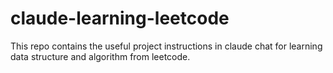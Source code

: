 # claude-learning-leetcode
This repo contains the useful project instructions in claude chat for learning data structure and algorithm from leetcode.
